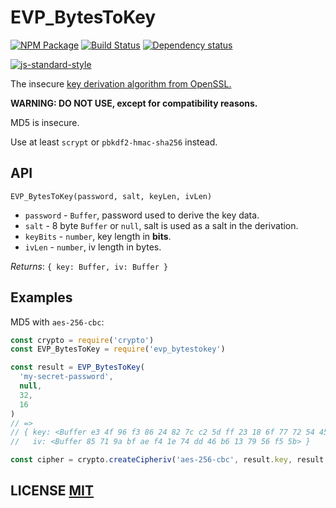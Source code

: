 # EVP\_BytesToKey
[![NPM Package](https://img.shields.io/npm/v/evp_bytestokey.svg?style=flat-square)](https://www.npmjs.org/package/evp_bytestokey)
[![Build Status](https://img.shields.io/travis/crypto-browserify/EVP_BytesToKey.svg?branch=master&style=flat-square)](https://travis-ci.org/crypto-browserify/EVP_BytesToKey)
[![Dependency status](https://img.shields.io/david/crypto-browserify/EVP_BytesToKey.svg?style=flat-square)](https://david-dm.org/crypto-browserify/EVP_BytesToKey#info=dependencies)

[![js-standard-style](https://cdn.rawgit.com/feross/standard/master/badge.svg)](https://github.com/feross/standard)

The insecure [key derivation algorithm from OpenSSL.][1]

**WARNING: DO NOT USE, except for compatibility reasons.**

MD5 is insecure.

Use at least `scrypt` or `pbkdf2-hmac-sha256` instead.


## API
`EVP_BytesToKey(password, salt, keyLen, ivLen)`

* `password` - `Buffer`, password used to derive the key data.
* `salt` - 8 byte `Buffer` or `null`, salt is used as a salt in the derivation.
* `keyBits` - `number`, key length in **bits**.
* `ivLen` - `number`, iv length in bytes.

*Returns*: `{ key: Buffer, iv: Buffer }`


## Examples
MD5 with `aes-256-cbc`:

```js
const crypto = require('crypto')
const EVP_BytesToKey = require('evp_bytestokey')

const result = EVP_BytesToKey(
  'my-secret-password',
  null,
  32,
  16
)
// =>
// { key: <Buffer e3 4f 96 f3 86 24 82 7c c2 5d ff 23 18 6f 77 72 54 45 7f 49 d4 be 4b dd 4f 6e 1b cc 92 a4 27 33>,
//   iv: <Buffer 85 71 9a bf ae f4 1e 74 dd 46 b6 13 79 56 f5 5b> }

const cipher = crypto.createCipheriv('aes-256-cbc', result.key, result.iv)
```

## LICENSE [MIT](LICENSE)

[1]: https://wiki.openssl.org/index.php/Manual:EVP_BytesToKey(3)
[2]: https://nodejs.org/api/crypto.html#crypto_class_hash
